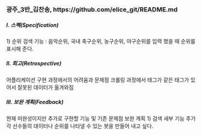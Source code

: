 <h3>광주_3반_김찬송, https://github.com/elice_git/README.md</h3>

<h5>I. 스펙(Specification)</h5>
1) 순위 검색 기능 :
음악순위, 국내 축구순위, 농구순위, 야구순위를 입력 했을 때 순위를 표시해 준다.

<h5>II. 회고(Retrospective)</h5>
어플리케이션 구현 과정에서의 어려움과 문제점
크롤링 과정에서 태그가 같은 태그가 있어서 잘못된 데이터가 옮겨와짐
<h5>III. 보완 계획(Feedback)</h5>
현재 미완성이지만 추가로 구현할 기능 및 기존 문제점 보완 계획
1) 검색 새부 기능 추가
각 선수들의 데이터나 순위를 나타낼 수 있는 봇을 만들어 내고 싶다.
